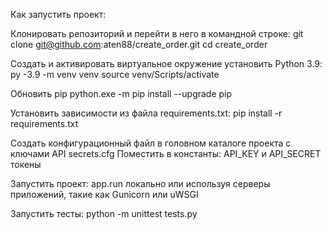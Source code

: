 Как запустить проект:

Клонировать репозиторий и перейти в него в командной строке:
git clone git@github.com:aten88/create_order.git
cd create_order

Cоздать и активировать виртуальное окружение установить Python 3.9:
py -3.9 -m venv venv
source venv/Scripts/activate

Обновить pip
python.exe -m pip install --upgrade pip

Установить зависимости из файла requirements.txt:
pip install -r requirements.txt

Создать конфигурационный файл в головном каталоге проекта с ключами API secrets.cfg
Поместить в константы: API_KEY и API_SECRET токены

Запустить проект:
app.run локально или используя серверы приложений, такие как Gunicorn или uWSGI

Запустить тесты:
python -m unittest tests.py